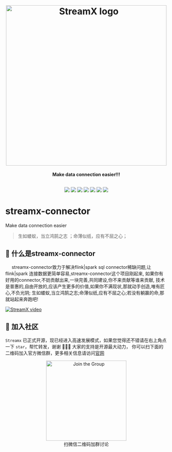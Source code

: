 <div align="center">
    <br/>
    <h1>
        <a href="http://www.streamxhub.com" target="_blank" rel="noopener noreferrer">
        <img width="500" src="http://assets.streamxhub.com/streamx-log2.png" alt="StreamX logo">
        </a>
    </h1>
    <strong>Make data connection easier!!!</strong>
</div>


<br/>

<p align="center">
  <a href="https://www.apache.org/licenses/LICENSE-2.0.html"><img src="https://img.shields.io/badge/license-Apache%202-4EB1BA.svg"></a>
  <img src="https://tokei.rs/b1/github/streamxhub/streamx">
  <img src="https://img.shields.io/github/v/release/streamxhub/streamx.svg">
  <img src="https://img.shields.io/github/stars/streamxhub/streamx">
  <img src="https://img.shields.io/github/forks/streamxhub/streamx">
  <img src="https://img.shields.io/github/downloads/streamxhub/streamx/total">
  <img src="https://img.shields.io/github/languages/count/streamxhub/streamx">
</p>

# streamx-connector

Make data connection easier

> 生如蝼蚁，当立鸿鹄之志 ；命薄似纸，应有不屈之心；


## 🚀 什么是streamx-connector
&nbsp;&nbsp;&nbsp;&nbsp; streamx-connector致力于解决flink|spark sql connector稀缺问题,让flink|spark 连接数据更简单容易,streamx-connector这个项目刚起来, 如果你有好用的connector,不妨贡献出来,一块完善,共同建设,你不来贡献等谁来贡献,
技术是普惠的,自由开放的,应该产生更多的价值,如果你不满现状,那就动手创造,唯有匠心,不负光阴; 生如蝼蚁,当立鸿鹄之志;命薄似纸,应有不屈之心;若没有躺赢的命,那就站起来奔跑吧!

[![StreamX video](http://assets.streamxhub.com/streamx_player.png)](http://assets.streamxhub.com/streamx.mp4)

## 💬 加入社区

`Streamx` 已正式开源，现已经进入高速发展模式，如果您觉得还不错请在右上角点一下 `star`，帮忙转发，谢谢 🙏🙏🙏 大家的支持是开源最大动力， 你可以扫下面的二维码加入官方微信群，更多相关信息请访问[官网](http://www.streamxhub.com/#/)


<div align="center">
    <img src="http://assets.streamxhub.com/joinus0707.png" alt="Join the Group" width="250"><br>
    <span>扫微信二维码加群讨论</span>
</div>

